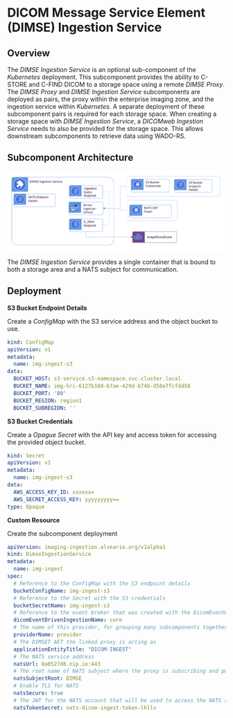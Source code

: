 # DICOM Message Service Element (DIMSE) Ingestion Service 

## Overview
  The *DIMSE Ingestion Service* is an optional sub-component of the *Kubernetes* deployment.  This subcomponent provides the ability to C-STORE and C-FIND DICOM to a storage space using a remote *DIMSE Proxy*. The *DIMSE Proxy* and *DIMSE Ingestion Service* subcomponents are deployed as pairs, the proxy within the enterprise imaging zone, and the ingestion service within *Kubernetes*.  A separate deployment of these subcomponent pairs is required for each storage space.  When creating a storage space with *DIMSE Ingestion Service*, a *DICOMweb Ingestion Service* needs to also be provided for the storage space.  This allows downstream subcomponents to retrieve data using WADO-RS.

## Subcomponent Architecture
![DIMSE Ingestion Service](../images/dimse-ingestion-service.png)

The *DIMSE Ingestion Service* provides a single container that is bound to both a storage area and a NATS subject for communication.  

## Deployment

**S3 Bucket Endpoint Details**

Create a *ConfigMap* with the S3 service address and the object bucket to use.

```yaml
kind: ConfigMap
apiVersion: v1
metadata:
  name: img-ingest-s3
data:
  BUCKET_HOST: s3-service.s3-namespace.svc.cluster.local
  BUCKET_NAME: img-hri-6127b169-b7ae-429d-b74b-d58e7fcfdd58
  BUCKET_PORT: '80'
  BUCKET_REGION: region1
  BUCKET_SUBREGION: ''

```

**S3 Bucket Credentials**

Create a *Opague Secret* with the API key and access token for accessing the provided object bucket.

```yaml
kind: Secret
apiVersion: v1
metadata:
  name: img-ingest-s3
data:
  AWS_ACCESS_KEY_ID: xxxxxx=
  AWS_SECRET_ACCESS_KEY: yyyyyyyyy==
type: Opaque
```

**Custom Resource**
  
Create the subcomponent deployment

```yaml
apiVersion: imaging-ingestion.alvearie.org/v1alpha1
kind: DimseIngestionService
metadata:
  name: img-ingest
spec:
  # Reference to the ConfigMap with the S3 endpoint details
  bucketConfigName: img-ingest-s3
  # Reference to the Secret with the S3 credentials
  bucketSecretName: img-ingest-s3
  # Reference to the event broker that was created with the DicomEventDrivenIngestion custom resource
  dicomEventDrivenIngestionName: core
  # The name of this provider, for grouping many subcomponents together.
  providerName: provider
  # The DIMSET AET the linked proxy is acting as
  applicationEntityTitle: "DICOM-INGEST"
  # The NATS service address
  natsUrl: 0a0527d6.nip.io:443
  # The root name of NATS subject where the proxy is subscribing and publishing messages
  natsSubjectRoot: DIMSE
  # Enable TLS for NATS
  natsSecure: true
  # The JWT for the NATS account that will be used to access the NATS subject
  natsTokenSecret: nats-dicom-ingest-token-lhllv
```

